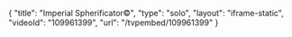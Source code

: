 {
    "title": "Imperial Spherificator&copy;",
    "type": "solo",
    "layout": "iframe-static",
    "videoId": "109961399",
    "url": "\/tvpembed\/109961399"
}